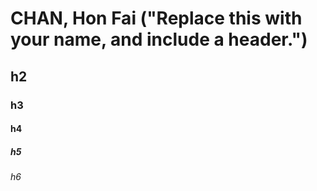 # CHAN, Hon Fai ("Replace this with your name, and include a header.")
## h2
### h3
#### h4
##### h5
###### h6
